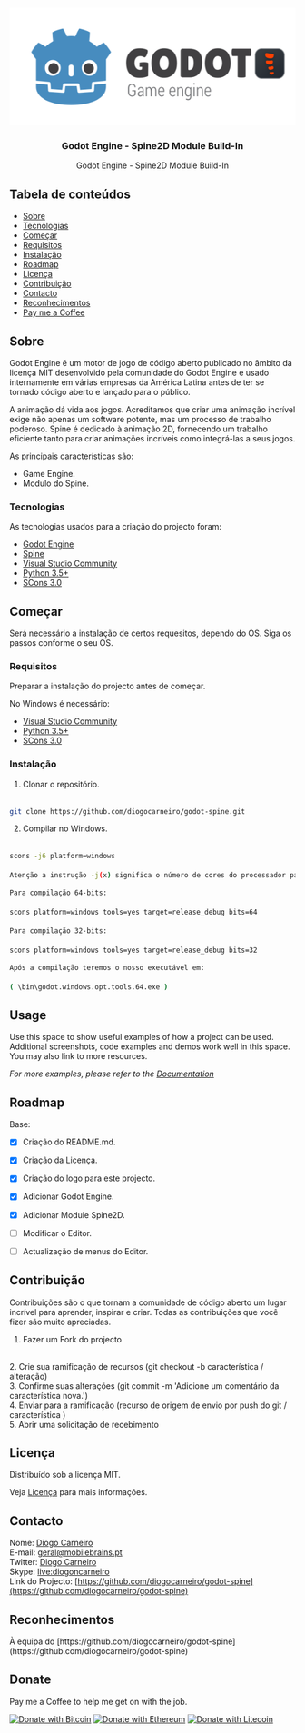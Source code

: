 <!--

*** Thanks for checking out this README Template. If you have a suggestion that would

*** make this better, please fork the repo and create a pull request or simply open

*** an issue with the tag "enhancement".

*** Thanks again! Now go create something AMAZING! :D

-->

  

<!-- PROJECT SHIELDS -->

<!--

*** I'm using markdown "reference style" links for readability.

*** Reference links are enclosed in brackets [ ] instead of parentheses ( ).

*** See the bottom of this document for the declaration of the reference variables

*** for contributors-url, forks-url, etc. This is an optional, concise syntax you may use.

*** https://www.markdownguide.org/basic-syntax/#reference-style-links

-->

<!-- [![Forks][forks-shield]][forks-url] -->

<!-- [![Stargazers][stars-shield]][stars-url] -->

<!--

[![Contributors][contributors-shield]][contributors-url]

[![Maintainers][maintainers-shield]][maintainers-url]

[![Issues][issues-shield]][issues-url]

[![MIT License][license-shield]][license-url]

[![LinkedIn][linkedin-shield]][linkedin-url]

<a href="https://gitlab.com/mobilebrains/spmanager/-/project_members" alt="Contributors">

<img src="https://img.shields.io/gitlab/-/project_members" /></a>

<a href="https://discord.gg/HjJCwm5">

<img src="https://img.shields.io/discord/308323056592486420?logo=discord"

alt="chat on Discord">

</a>
 -->
 
<!-- PROJECT LOGO -->

<br />
<p align="center">
<img src="https://raw.githubusercontent.com/diogocarneiro/godotspine/main/godot_spine_logo.png" alt="Logo" width="512" height="207">
</a>

<h3  align="center">Godot Engine - Spine2D Module Build-In</h3>
<p  align="center">Godot Engine - Spine2D Module Build-In</p>

<!-- TABLE OF CONTENTS -->

##  Tabela de conteúdos

*  [Sobre](#sobre)
*  [Tecnologias](#tecnologias)
*  [Começar](#começar)
*  [Requisitos](#requisitos)
*  [Instalação](#instalação)
*  [Roadmap](#roadmap)
*  [Licença](#licença)
*  [Contribuição](#contribuição)
*  [Contacto](#contacto)
*  [Reconhecimentos](#reconhecimentos)
*  [Pay me a Coffee](#donate)

<!-- SOBRE O PROJECTO -->

##  Sobre

Godot Engine é um motor de jogo de código aberto publicado no âmbito da licença MIT desenvolvido pela comunidade do Godot Engine e usado internamente em várias empresas da América Latina antes de ter se tornado código aberto e lançado para o público.

A animação dá vida aos jogos. Acreditamos que criar uma animação incrível exige não apenas um software potente, mas um processo de trabalho poderoso. Spine é dedicado à animação 2D, fornecendo um trabalho eficiente tanto para criar animações incríveis como integrá-las a seus jogos.

As principais características são:
 - Game Engine.
 - Modulo do Spine.

<!-- CRIADO COM -->

###  Tecnologias

As tecnologias usados para a criação do projecto foram:

 - [Godot Engine](https://godotengine.org)
 - [Spine](http://esotericsoftware.com)
 - [Visual Studio Community](https://www.visualstudio.com/vs/community/)
 - [Python 3.5+](https://www.python.org/downloads/windows/)
 - [SCons 3.0](https://www.scons.org/)

<!-- COMEÇAR -->

##  Começar

  

Será necessário a instalação de certos requesitos, dependo do OS.
Siga os passos conforme o seu OS.

  

<!-- REQUISITOS -->

###  Requisitos

Preparar a instalação do projecto antes de começar.

No Windows é necessário:

 - [Visual Studio Community](https://www.visualstudio.com/vs/community/)
 - [Python 3.5+](https://www.python.org/downloads/windows/)
 - [SCons 3.0](https://www.scons.org/)


<!-- Instalação -->

###  Instalação

1. Clonar o repositório.

```sh

git clone https://github.com/diogocarneiro/godot-spine.git

```

2. Compilar no Windows.

```sh

scons -j6 platform=windows

Atenção a instrução -j(x) significa o número de cores do processador para a compilação.
```
```sh
Para compilação 64-bits:

scons platform=windows tools=yes target=release_debug bits=64

Para compilação 32-bits:
 
scons platform=windows tools=yes target=release_debug bits=32
```
```sh
Após a compilação teremos o nosso executável em:

( \bin\godot.windows.opt.tools.64.exe )
```
## Usage

Use this space to show useful examples of how a project can be used. Additional screenshots, code examples and demos work well in this space. You may also link to more resources.

_For more examples, please refer to the [Documentation](https://example.com)_

<!-- ROADMAP -->

##  Roadmap

Base:

* [x] Criação do README.md.
* [x] Criação da Licença.
* [x] Criação do logo para este projecto.
* [x] Adicionar Godot Engine.
* [x] Adicionar Module Spine2D.
* [ ] Modificar o Editor.
* [ ] Actualização de menus do Editor.



<!-- CONTRIBUTING -->

##  Contribuição

  

Contribuições são o que tornam a comunidade de código aberto um lugar incrível para aprender, inspirar e criar. Todas as contribuições que você fizer são muito apreciadas.

1. Fazer um Fork do projecto
<br>
2. Crie sua ramificação de recursos (git checkout -b característica / alteração)
<br>
3. Confirme suas alterações (git commit -m 'Adicione um comentário da característica nova.')
<br>
4. Enviar para a ramificação (recurso de origem de envio por push do git / característica )
<br>
5. Abrir uma solicitação de recebimento


<!-- Licença -->

##  Licença

Distribuído sob a licença MIT.

Veja [Licença](https://github.com/diogocarneiro/godot-spine/blob/main/LICENSE) para mais informações.

  

<!-- Contacto -->

##  Contacto

Nome: [Diogo Carneiro](https://www.gamevolutions.pt)
<br>
E-mail: [geral@mobilebrains.pt](mailto:geral@mobilebrains.pt)
<br>
Twitter: [Diogo Carneiro](https://twitter.com/diogoncarneiro)
<br>
Skype: [live:diogoncarneiro](live:diogoncarneiro)
<br>
Link do Projecto: [https://github.com/diogocarneiro/godot-spine](https://github.com/diogocarneiro/godot-spine)

  

<!-- RECONHECIMENTOS -->

##  Reconhecimentos

<p>À equipa do [https://github.com/diogocarneiro/godot-spine](https://github.com/diogocarneiro/godot-spine) </p>

## Donate
Pay me a Coffee to help me get on with the job.

[![Donate with Bitcoin](https://en.cryptobadges.io/badge/micro/3BPN2BzYt1Jj3Btf1eiHf7G8ioYbLWBWMW)](https://en.cryptobadges.io/donate/3BPN2BzYt1Jj3Btf1eiHf7G8ioYbLWBWMW) [![Donate with Ethereum](https://en.cryptobadges.io/badge/micro/0xbdef35e78662f53b0dbf1e723df69f39a771be6b)](https://en.cryptobadges.io/donate/0xbdef35e78662f53b0dbf1e723df69f39a771be6b) [![Donate with Litecoin](https://en.cryptobadges.io/badge/micro/LZ2g2hodU3thFYy9JYFsirUH29ujJF1v7e)](https://en.cryptobadges.io/donate/LZ2g2hodU3thFYy9JYFsirUH29ujJF1v7e)